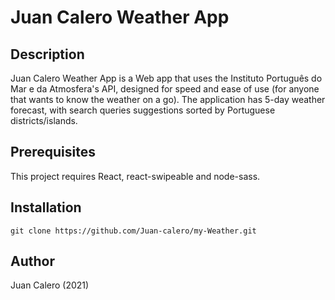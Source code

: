 # Juan Calero Weather App

## Description

Juan Calero Weather App is a Web app that uses the Instituto Português do Mar e da Atmosfera's API, designed for speed and ease of use (for anyone that wants to know the weather on a go). The application has 5-day weather forecast, with search queries suggestions sorted by Portuguese districts/islands.

## Prerequisites

This project requires React, react-swipeable and node-sass.

## Installation

```
git clone https://github.com/Juan-calero/my-Weather.git
```

## Author

Juan Calero (2021)
